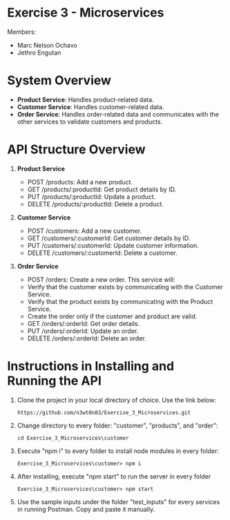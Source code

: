 # Exercise 3 - Microservices

Members:

- Marc Nelson Ochavo
- Jethro Engutan

# System Overview

- **Product Service**: Handles product-related data.
- **Customer Service**: Handles customer-related data.
- **Order Service**: Handles order-related data and communicates with the other services to validate customers and products.

# API Structure Overview

1.  **Product Service**

    - POST /products: Add a new product.
    - GET /products/:productId: Get product details by ID.
    - PUT /products/:productId: Update a product.
    - DELETE /products/:productId: Delete a product.

2.  **Customer Service**

    - POST /customers: Add a new customer.
    - GET /customers/:customerId: Get customer details by ID.
    - PUT /customers/:customerId: Update customer information.
    - DELETE /customers/:customerId: Delete a customer.

3.  **Order Service**
    - POST /orders: Create a new order. This service will:
    - Verify that the customer exists by communicating with the Customer Service.
    - Verify that the product exists by communicating with the Product Service.
    - Create the order only if the customer and product are valid.
    - GET /orders/:orderId: Get order details.
    - PUT /orders/:orderId: Update an order.
    - DELETE /orders/:orderId: Delete an order.

# Instructions in Installing and Running the API

1. Clone the project in your local directory of choice. Use the link below:
    ```
    https://github.com/n3wt0n03/Exercise_3_Microservices.git
    ```

2.  Change directory to every folder: "customer", "products", and "order": 
    ```
    cd Exercise_3_Microservices\customer
    ```

3. Execute "npm i" to every folder to install node modules in every folder:
    ```
    Exercise_3_Microservices\customer> npm i
    ```
4. After installing, execute "npm start" to run the server in every folder 
    ```
    Exercise_3_Microservices\customer> npm start
    ```

5. Use the sample inputs under the folder "test_inputs" for every services in running Postman. Copy and paste it manually.
